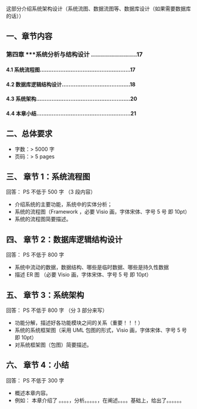 这部分介绍系统架构设计（系统流图、数据流图等、数据库设计（如果需要数据库的话））

## 一、章节内容

### 第四章 \*\*\*系统分析与结构设计 .......................17

#### 4.1 系统流程图.....................................................17

#### 4.2 数据库逻辑结构设计........................................18

#### 4.3 系统架构.......................................................20

#### 4.4 本章小结.......................................................21

## 二、总体要求

- 字数：> 5000 字
- 页码：> 5 pages

## 三、 章节 1：系统流程图

回答： PS 不低于 500 字 （3 段内容）

- 介绍系统的主要功能，系统中的实体分析；
- 系统的流程图（Framework ，必要 Visio 画，字体宋体、字号 5 号 即 10pt）
- 系统的流程图简要描述。

## 四、 章节 2：数据库逻辑结构设计

回答： PS 不低于 800 字

- 系统中流动的数据，数据结构、哪些是临时数据、哪些是持久性数据
- 描述 ER 图 （必要 Visio 画，字体宋体、字号 5 号 即 10pt）

## 五、 章节 3：系统架构

回答： PS 不低于 800 字 （分 3 部分来写）

- 功能分解，描述好各功能模块之间的关系（重要！！！）
- 系统的系统框架图（采用 UML 包图的形式，Visio 画，字体宋体、字号 5 号 即 10pt）
- 对系统框架图（包图）简要描述。

## 六、 章节 4：小结

回答： PS 不低于 300 字

- 概述本章内容。
- 例如： 本章介绍了 。。。。，分析。。。。。，在阐述。。。。基础上，给出了。。。。。。
